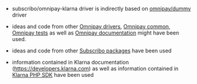 
* subscribo/omnipay-klarna driver is indirectly based on [omnipay/dummy](https://github.com/thephpleague/omnipay-dummy) driver

* ideas and code from other [Omnipay drivers](https://github.com/thephpleague/omnipay), [Omnipay common](https://github.com/thephpleague/omnipay-common), [Omnipay tests](https://github.com/thephpleague/omnipay-tests) as well as [Omnipay documentation](http://thephpleague.com/omnipay) might have been used.

* ideas and code from other [Subscribo packages](https://github.com/Subscribo) have been used

* information contained in Klarna documentation (https://developers.klarna.com) as well as information contained in [Klarna PHP SDK](https://cdn.klarna.com/1.0/code/integration/library/server/api/klarna_php_3.2.0.zip) have been used
